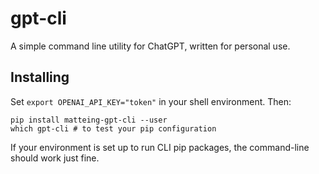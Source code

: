 # gpt-cli

A simple command line utility for ChatGPT, written for personal use.

## Installing

Set `export OPENAI_API_KEY="token"` in your shell environment. Then:

    pip install matteing-gpt-cli --user
    which gpt-cli # to test your pip configuration

If your environment is set up to run CLI pip packages, the command-line should work just fine.
